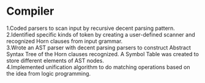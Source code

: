 # Compiler

1.Coded parsers to scan input by recursive decent parsing pattern. <br />
2.Identified specific kinds of token by creating a user-defined scanner and recognized Horn clauses from
input grammar. <br />
3.Wrote an AST parser with decent parsing parsers to construct Abstract Syntax Tree of the Horn clauses
recognized. A Symbol Table was created to store different elements of AST nodes.<br />
4.Implemented unification algorithm to do matching operations based on the idea from logic programming.
